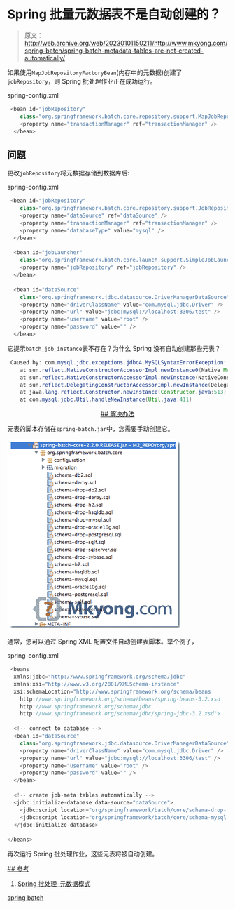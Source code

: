 # Spring 批量元数据表不是自动创建的？

> 原文：<http://web.archive.org/web/20230101150211/http://www.mkyong.com/spring-batch/spring-batch-metadata-tables-are-not-created-automatically/>

如果使用`MapJobRepositoryFactoryBean`(内存中的元数据)创建了`jobRepository`，则 Spring 批处理作业正在成功运行。

spring-config.xml

```java
 <bean id="jobRepository"
    class="org.springframework.batch.core.repository.support.MapJobRepositoryFactoryBean">
    <property name="transactionManager" ref="transactionManager" />
  </bean> 
```

## 问题

更改`jobRepository`将元数据存储到数据库后:

spring-config.xml

```java
 <bean id="jobRepository"
	class="org.springframework.batch.core.repository.support.JobRepositoryFactoryBean">
	<property name="dataSource" ref="dataSource" />
	<property name="transactionManager" ref="transactionManager" />
	<property name="databaseType" value="mysql" />
  </bean>

  <bean id="jobLauncher"
	class="org.springframework.batch.core.launch.support.SimpleJobLauncher">
	<property name="jobRepository" ref="jobRepository" />
  </bean>

  <bean id="dataSource"
	class="org.springframework.jdbc.datasource.DriverManagerDataSource">
	<property name="driverClassName" value="com.mysql.jdbc.Driver" />
	<property name="url" value="jdbc:mysql://localhost:3306/test" />
	<property name="username" value="root" />
	<property name="password" value="" />
  </bean> 
```

它提示`batch_job_instance`表不存在？为什么 Spring 没有自动创建那些元表？

```java
 Caused by: com.mysql.jdbc.exceptions.jdbc4.MySQLSyntaxErrorException: Table db.batch_job_instance' doesn't exist
	at sun.reflect.NativeConstructorAccessorImpl.newInstance0(Native Method)
	at sun.reflect.NativeConstructorAccessorImpl.newInstance(NativeConstructorAccessorImpl.java:39)
	at sun.reflect.DelegatingConstructorAccessorImpl.newInstance(DelegatingConstructorAccessorImpl.java:27)
	at java.lang.reflect.Constructor.newInstance(Constructor.java:513)
	at com.mysql.jdbc.Util.handleNewInstance(Util.java:411) 
```

 <ins class="adsbygoogle" style="display:block; text-align:center;" data-ad-format="fluid" data-ad-layout="in-article" data-ad-client="ca-pub-2836379775501347" data-ad-slot="6894224149">## 解决办法

元表的脚本存储在`spring-batch.jar`中，您需要手动创建它。

![spring-batch-meta-data-tables](img/a1476d2569e1a7796013f71071c696b2.png)

通常，您可以通过 Spring XML 配置文件自动创建表脚本。举个例子，

spring-config.xml

```java
 <beans 
  xmlns:jdbc="http://www.springframework.org/schema/jdbc" 
  xmlns:xsi="http://www.w3.org/2001/XMLSchema-instance"
  xsi:schemaLocation="http://www.springframework.org/schema/beans 
	http://www.springframework.org/schema/beans/spring-beans-3.2.xsd
	http://www.springframework.org/schema/jdbc 
	http://www.springframework.org/schema/jdbc/spring-jdbc-3.2.xsd">

  <!-- connect to database -->
  <bean id="dataSource"
	class="org.springframework.jdbc.datasource.DriverManagerDataSource">
	<property name="driverClassName" value="com.mysql.jdbc.Driver" />
	<property name="url" value="jdbc:mysql://localhost:3306/test" />
	<property name="username" value="root" />
	<property name="password" value="" />
  </bean>

  <!-- create job-meta tables automatically -->
  <jdbc:initialize-database data-source="dataSource">
	<jdbc:script location="org/springframework/batch/core/schema-drop-mysql.sql" />
	<jdbc:script location="org/springframework/batch/core/schema-mysql.sql" />
  </jdbc:initialize-database>

</beans> 
```

再次运行 Spring 批处理作业，这些元表将被自动创建。

 <ins class="adsbygoogle" style="display:block" data-ad-client="ca-pub-2836379775501347" data-ad-slot="8821506761" data-ad-format="auto" data-ad-region="mkyongregion">## 参考

1.  [Spring 批处理–元数据模式](http://web.archive.org/web/20190226173225/http://static.springsource.org/spring-batch/reference/html/metaDataSchema.html)

[spring batch](http://web.archive.org/web/20190226173225/http://www.mkyong.com/tag/spring-batch/)








